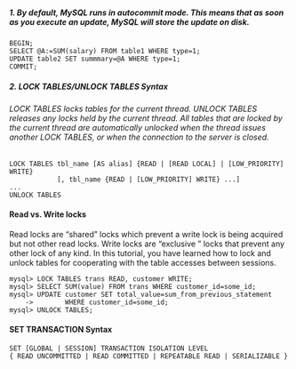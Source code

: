 ##### 1. By default, MySQL runs in autocommit mode. This means that as soon as you execute an update, MySQL will store the update on disk.

```
BEGIN;
SELECT @A:=SUM(salary) FROM table1 WHERE type=1;
UPDATE table2 SET summmary=@A WHERE type=1;
COMMIT;
```
##### 2. LOCK TABLES/UNLOCK TABLES Syntax
###### LOCK TABLES locks tables for the current thread. UNLOCK TABLES releases any locks held by the current thread. All tables that are locked by the current thread are automatically unlocked when the thread issues another LOCK TABLES, or when the connection to the server is closed.

```
LOCK TABLES tbl_name [AS alias] {READ | [READ LOCAL] | [LOW_PRIORITY] WRITE}
            [, tbl_name {READ | [LOW_PRIORITY] WRITE} ...]
...
UNLOCK TABLES
```

#### Read vs. Write locks
Read locks are “shared” locks which prevent a write lock is being acquired but not other read locks.
Write locks are “exclusive ” locks that prevent any other lock of any kind.
In this tutorial, you have learned how to lock and unlock tables for cooperating with the table accesses between sessions.
```
mysql> LOCK TABLES trans READ, customer WRITE;
mysql> SELECT SUM(value) FROM trans WHERE customer_id=some_id;
mysql> UPDATE customer SET total_value=sum_from_previous_statement
    ->        WHERE customer_id=some_id;
mysql> UNLOCK TABLES;
```

#### SET TRANSACTION Syntax
```
SET [GLOBAL | SESSION] TRANSACTION ISOLATION LEVEL
{ READ UNCOMMITTED | READ COMMITTED | REPEATABLE READ | SERIALIZABLE }
```

